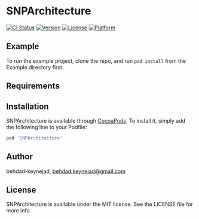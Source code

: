 # SNPArchitecture

[![CI Status](http://img.shields.io/travis/behdad-keynejad/SNPArchitecture.svg?style=flat)](https://travis-ci.org/behdad-keynejad/SNPArchitecture)
[![Version](https://img.shields.io/cocoapods/v/SNPArchitecture.svg?style=flat)](http://cocoapods.org/pods/SNPArchitecture)
[![License](https://img.shields.io/cocoapods/l/SNPArchitecture.svg?style=flat)](http://cocoapods.org/pods/SNPArchitecture)
[![Platform](https://img.shields.io/cocoapods/p/SNPArchitecture.svg?style=flat)](http://cocoapods.org/pods/SNPArchitecture)

## Example

To run the example project, clone the repo, and run `pod install` from the Example directory first.

## Requirements

## Installation

SNPArchitecture is available through [CocoaPods](http://cocoapods.org). To install
it, simply add the following line to your Podfile:

```ruby
pod 'SNPArchitecture'
```

## Author

behdad-keynejad, behdad.keynejad@gmail.com

## License

SNPArchitecture is available under the MIT license. See the LICENSE file for more info.
